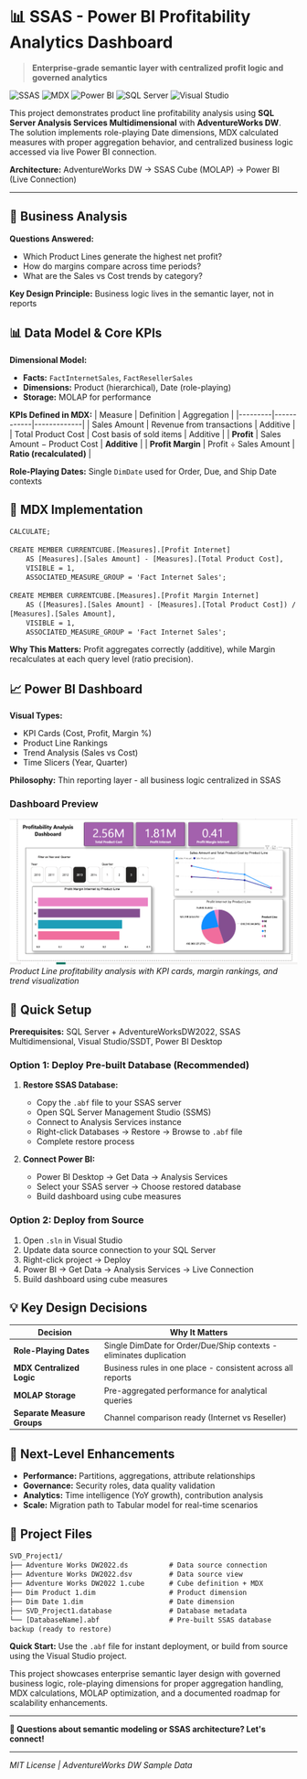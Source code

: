 # 📊 SSAS - Power BI Profitability Analytics Dashboard

> **Enterprise-grade semantic layer with centralized profit logic and governed analytics**

![SSAS](https://img.shields.io/badge/SSAS-Multidimensional-blue?logo=microsoft-sql-server&logoColor=white)
![MDX](https://img.shields.io/badge/MDX-Calculations-orange)
![Power BI](https://img.shields.io/badge/Power%20BI-Live%20Connection-yellow?logo=power-bi&logoColor=white)
![SQL Server](https://img.shields.io/badge/SQL%20Server-2022-red?logo=microsoft-sql-server&logoColor=white)
![Visual Studio](https://img.shields.io/badge/Visual%20Studio-2022-purple?logo=visual-studio&logoColor=white)

This project demonstrates product line profitability analysis using **SQL Server Analysis Services Multidimensional** with **AdventureWorks DW**. The solution implements role-playing Date dimensions, MDX calculated measures with proper aggregation behavior, and centralized business logic accessed via live Power BI connection.

**Architecture:** AdventureWorks DW → SSAS Cube (MOLAP) → Power BI (Live Connection)

---

## 🎯 Business Analysis

**Questions Answered:**
- Which Product Lines generate the highest net profit?
- How do margins compare across time periods?
- What are the Sales vs Cost trends by category?

**Key Design Principle:** Business logic lives in the semantic layer, not in reports
## 📊 Data Model & Core KPIs

**Dimensional Model:**
- **Facts:** `FactInternetSales`, `FactResellerSales` 
- **Dimensions:** Product (hierarchical), Date (role-playing)
- **Storage:** MOLAP for performance

**KPIs Defined in MDX:**
| Measure | Definition | Aggregation |
|---------|------------|-------------|
| Sales Amount | Revenue from transactions | Additive |
| Total Product Cost | Cost basis of sold items | Additive |
| **Profit** | Sales Amount − Product Cost | **Additive** |
| **Profit Margin** | Profit ÷ Sales Amount | **Ratio (recalculated)** |

**Role-Playing Dates:** Single `DimDate` used for Order, Due, and Ship Date contexts

## 🧮 MDX Implementation
```mdx
CALCULATE;

CREATE MEMBER CURRENTCUBE.[Measures].[Profit Internet]
    AS [Measures].[Sales Amount] - [Measures].[Total Product Cost],
    VISIBLE = 1,
    ASSOCIATED_MEASURE_GROUP = 'Fact Internet Sales';

CREATE MEMBER CURRENTCUBE.[Measures].[Profit Margin Internet]
    AS ([Measures].[Sales Amount] - [Measures].[Total Product Cost]) / [Measures].[Sales Amount],
    VISIBLE = 1,
    ASSOCIATED_MEASURE_GROUP = 'Fact Internet Sales';
```

**Why This Matters:** Profit aggregates correctly (additive), while Margin recalculates at each query level (ratio precision).

## 📈 Power BI Dashboard

**Visual Types:**
- KPI Cards (Cost, Profit, Margin %)
- Product Line Rankings
- Trend Analysis (Sales vs Cost)
- Time Slicers (Year, Quarter)

**Philosophy:** Thin reporting layer - all business logic centralized in SSAS

### Dashboard Preview

![Profitability Analytics Dashboard](assets/dashboard-screenshot.png)
*Product Line profitability analysis with KPI cards, margin rankings, and trend visualization*


## 🚀 Quick Setup
**Prerequisites:** SQL Server + AdventureWorksDW2022, SSAS Multidimensional, Visual Studio/SSDT, Power BI Desktop

### Option 1: Deploy Pre-built Database (Recommended)
1. **Restore SSAS Database:**
   - Copy the `.abf` file to your SSAS server
   - Open SQL Server Management Studio (SSMS)
   - Connect to Analysis Services instance
   - Right-click Databases → Restore → Browse to `.abf` file
   - Complete restore process

2. **Connect Power BI:**
   - Power BI Desktop → Get Data → Analysis Services
   - Select your SSAS server → Choose restored database
   - Build dashboard using cube measures

### Option 2: Deploy from Source
1. Open `.sln` in Visual Studio
2. Update data source connection to your SQL Server
3. Right-click project → Deploy
4. Power BI → Get Data → Analysis Services → Live Connection
5. Build dashboard using cube measures

## 💡 Key Design Decisions

| Decision | Why It Matters |
|----------|----------------|
| **Role-Playing Dates** | Single DimDate for Order/Due/Ship contexts - eliminates duplication |
| **MDX Centralized Logic** | Business rules in one place - consistent across all reports |
| **MOLAP Storage** | Pre-aggregated performance for analytical queries |
| **Separate Measure Groups** | Channel comparison ready (Internet vs Reseller) |

## 🔮 Next-Level Enhancements

- **Performance:** Partitions, aggregations, attribute relationships
- **Governance:** Security roles, data quality validation  
- **Analytics:** Time intelligence (YoY growth), contribution analysis
- **Scale:** Migration path to Tabular model for real-time scenarios

## 📁 Project Files

```
SVD_Project1/
├── Adventure Works DW2022.ds          # Data source connection
├── Adventure Works DW2022.dsv         # Data source view  
├── Adventure Works DW2022 1.cube      # Cube definition + MDX
├── Dim Product 1.dim                  # Product dimension
├── Dim Date 1.dim                     # Date dimension
├── SVD_Project1.database              # Database metadata
└── [DatabaseName].abf                 # Pre-built SSAS database backup (ready to restore)
```

**Quick Start:** Use the `.abf` file for instant deployment, or build from source using the Visual Studio project.

This project showcases enterprise semantic layer design with governed business logic, role-playing dimensions for proper aggregation handling, MDX calculations, MOLAP optimization, and a documented roadmap for scalability enhancements.

---

**💬 Questions about semantic modeling or SSAS architecture? Let's connect!**

---

*MIT License | AdventureWorks DW Sample Data*

